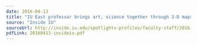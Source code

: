 ```yaml
---
date: 2016-04-13
title: "IU East professor brings art, science together through 3-D maps"
source: "Inside IU"
sourceUrl: http://inside.iu.edu/spotlights-profiles/faculty-staff/2016-04-13-carrie-longley.shtml?utm_source=2016-04-13&utm_medium=enewsletter&utm_content=Carrie-Longley-IU-East&utm_campaign=2016-inside-iu-distribution
pdfLink: 20160413-insideiu.pdf
---
```


